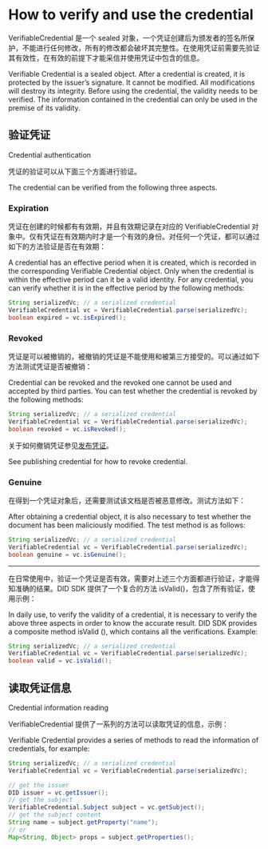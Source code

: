 # How to verify and use the credential

VerifiableCredential 是一个 sealed 对象，一个凭证创建后为颁发者的签名所保护，不能进行任何修改，所有的修改都会破坏其完整性。在使用凭证前需要先验证其有效性，在有效的前提下才能采信并使用凭证中包含的信息。

Verifiable Credential is a sealed object. After a credential is created, it is protected by the issuer’s signature. It cannot be modified. All modifications will destroy its integrity. Before using the credential, the validity needs to be verified. The information contained in the credential can only be used in the premise of its validity.

## 验证凭证

Credential authentication

凭证的验证可以从下面三个方面进行验证。

The credential can be verified from the following three aspects.

### Expiration

凭证在创建的时候都有有效期，并且有效期记录在对应的 VerifiableCredential 对象中。仅有凭证在有效期内时才是一个有效的身份。对任何一个凭证，都可以通过如下的方法验证是否在有效期：

A credential has an effective period when it is created, which is recorded in the corresponding Verifiable Credential object. Only when the credential is within the effective period can it be a valid identity. For any credential, you can verify whether it is in the effective period by the following methods:

```java
String serializedVc; // a serialized credential
VerifiableCredential vc = VerifiableCredential.parse(serializedVc);
boolean expired = vc.isExpired();
```

### Revoked

凭证是可以被撤销的，被撤销的凭证是不能使用和被第三方接受的。可以通过如下方法测试凭证是否被撤销：

Credential can be revoked and the revoked one cannot be used and accepted by third parties. You can test whether the credential is revoked by the following methods: &#x20;



```java
String serializedVc; // a serialized credential
VerifiableCredential vc = VerifiableCredential.parse(serializedVc);
boolean revoked = vc.isRevoked();
```

关于如何撤销凭证参见[发布凭证](publish-credential.md)。

See publishing credential for how to revoke credential.

### Genuine

在得到一个凭证对象后，还需要测试该文档是否被恶意修改。测试方法如下：

After obtaining a credential object, it is also necessary to test whether the document has been maliciously modified. The test method is as follows:

```java
String serializedVc; // a serialized credential
VerifiableCredential vc = VerifiableCredential.parse(serializedVc);
boolean genuine = vc.isGenuine();
```

***

在日常使用中，验证一个凭证是否有效，需要对上述三个方面都进行验证，才能得知准确的结果。DID SDK 提供了一个复合的方法 isValid()，包含了所有验证，使用示例：

In daily use, to verify the validity of a credential, it is necessary to verify the above three aspects in order to know the accurate result. DID SDK provides a composite method isValid (), which contains all the verifications. Example:

```java
String serializedVc; // a serialized credential
VerifiableCredential vc = VerifiableCredential.parse(serializedVc);
boolean valid = vc.isValid();
```

## 读取凭证信息

Credential information reading

VerifiableCredential 提供了一系列的方法可以读取凭证的信息，示例：

Verifiable Credential provides a series of methods to read the information of credentials, for example:

```java
String serializedVc; // a serialized credential
VerifiableCredential vc = VerifiableCredential.parse(serializedVc);

// get the issuer
DID issuer = vc.getIssuer();
// get the subject
VerifiableCredential.Subject subject = vc.getSubject();
// get the subject content
String name = subject.getProperty("name");
// or
Map<String, Object> props = subject.getProperties();
```

